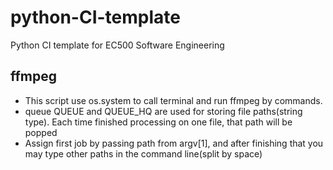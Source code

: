 # python-CI-template
Python CI template for EC500 Software Engineering
## ffmpeg
* This script use os.system to call terminal and run ffmpeg by commands.
* queue QUEUE and QUEUE_HQ are used for storing file paths(string type). Each time finished processing on one file, that path will be popped
* Assign first job by passing path from argv[1], and after finishing that you may type other paths in the command line(split by space)
